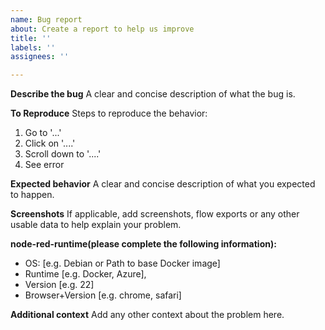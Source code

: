 ```yaml
---
name: Bug report
about: Create a report to help us improve
title: ''
labels: ''
assignees: ''

---
```


**Describe the bug**
A clear and concise description of what the bug is.

**To Reproduce**
Steps to reproduce the behavior:
1. Go to '...'
2. Click on '....'
3. Scroll down to '....'
4. See error

**Expected behavior**
A clear and concise description of what you expected to happen.

**Screenshots**
If applicable, add screenshots, flow exports or any other usable data to help explain your problem.

**node-red-runtime(please complete the following information):**
 - OS: [e.g. Debian or Path to base Docker image]
 - Runtime [e.g. Docker, Azure],
 - Version [e.g. 22]
 - Browser+Version [e.g. chrome, safari]

**Additional context**
Add any other context about the problem here.

